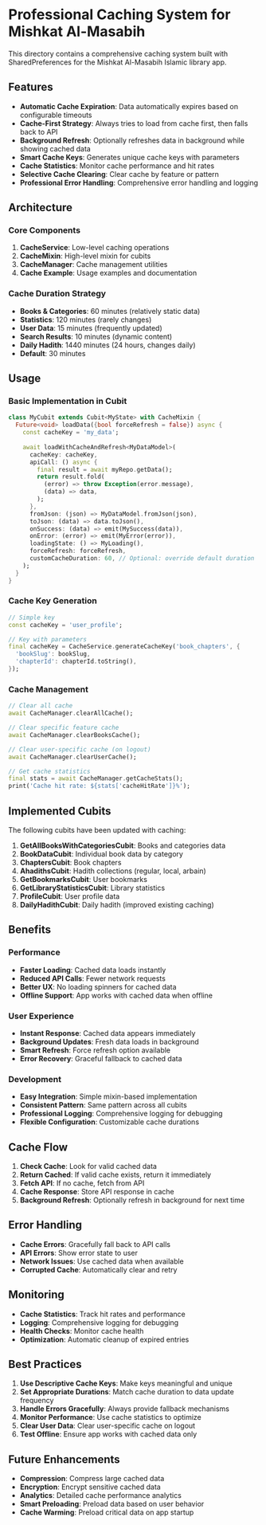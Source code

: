# Professional Caching System for Mishkat Al-Masabih

This directory contains a comprehensive caching system built with SharedPreferences for the Mishkat Al-Masabih Islamic library app.

## Features

- **Automatic Cache Expiration**: Data automatically expires based on configurable timeouts
- **Cache-First Strategy**: Always tries to load from cache first, then falls back to API
- **Background Refresh**: Optionally refreshes data in background while showing cached data
- **Smart Cache Keys**: Generates unique cache keys with parameters
- **Cache Statistics**: Monitor cache performance and hit rates
- **Selective Cache Clearing**: Clear cache by feature or pattern
- **Professional Error Handling**: Comprehensive error handling and logging

## Architecture

### Core Components

1. **CacheService**: Low-level caching operations
2. **CacheMixin**: High-level mixin for cubits
3. **CacheManager**: Cache management utilities
4. **Cache Example**: Usage examples and documentation

### Cache Duration Strategy

- **Books & Categories**: 60 minutes (relatively static data)
- **Statistics**: 120 minutes (rarely changes)
- **User Data**: 15 minutes (frequently updated)
- **Search Results**: 10 minutes (dynamic content)
- **Daily Hadith**: 1440 minutes (24 hours, changes daily)
- **Default**: 30 minutes

## Usage

### Basic Implementation in Cubit

```dart
class MyCubit extends Cubit<MyState> with CacheMixin {
  Future<void> loadData({bool forceRefresh = false}) async {
    const cacheKey = 'my_data';
    
    await loadWithCacheAndRefresh<MyDataModel>(
      cacheKey: cacheKey,
      apiCall: () async {
        final result = await myRepo.getData();
        return result.fold(
          (error) => throw Exception(error.message),
          (data) => data,
        );
      },
      fromJson: (json) => MyDataModel.fromJson(json),
      toJson: (data) => data.toJson(),
      onSuccess: (data) => emit(MySuccess(data)),
      onError: (error) => emit(MyError(error)),
      loadingState: () => MyLoading(),
      forceRefresh: forceRefresh,
      customCacheDuration: 60, // Optional: override default duration
    );
  }
}
```

### Cache Key Generation

```dart
// Simple key
const cacheKey = 'user_profile';

// Key with parameters
final cacheKey = CacheService.generateCacheKey('book_chapters', {
  'bookSlug': bookSlug,
  'chapterId': chapterId.toString(),
});
```

### Cache Management

```dart
// Clear all cache
await CacheManager.clearAllCache();

// Clear specific feature cache
await CacheManager.clearBooksCache();

// Clear user-specific cache (on logout)
await CacheManager.clearUserCache();

// Get cache statistics
final stats = await CacheManager.getCacheStats();
print('Cache hit rate: ${stats['cacheHitRate']}%');
```

## Implemented Cubits

The following cubits have been updated with caching:

1. **GetAllBooksWithCategoriesCubit**: Books and categories data
2. **BookDataCubit**: Individual book data by category
3. **ChaptersCubit**: Book chapters
4. **AhadithsCubit**: Hadith collections (regular, local, arbain)
5. **GetBookmarksCubit**: User bookmarks
6. **GetLibraryStatisticsCubit**: Library statistics
7. **ProfileCubit**: User profile data
8. **DailyHadithCubit**: Daily hadith (improved existing caching)

## Benefits

### Performance
- **Faster Loading**: Cached data loads instantly
- **Reduced API Calls**: Fewer network requests
- **Better UX**: No loading spinners for cached data
- **Offline Support**: App works with cached data when offline

### User Experience
- **Instant Response**: Cached data appears immediately
- **Background Updates**: Fresh data loads in background
- **Smart Refresh**: Force refresh option available
- **Error Recovery**: Graceful fallback to cached data

### Development
- **Easy Integration**: Simple mixin-based implementation
- **Consistent Pattern**: Same pattern across all cubits
- **Professional Logging**: Comprehensive logging for debugging
- **Flexible Configuration**: Customizable cache durations

## Cache Flow

1. **Check Cache**: Look for valid cached data
2. **Return Cached**: If valid cache exists, return it immediately
3. **Fetch API**: If no cache, fetch from API
4. **Cache Response**: Store API response in cache
5. **Background Refresh**: Optionally refresh in background for next time

## Error Handling

- **Cache Errors**: Gracefully fall back to API calls
- **API Errors**: Show error state to user
- **Network Issues**: Use cached data when available
- **Corrupted Cache**: Automatically clear and retry

## Monitoring

- **Cache Statistics**: Track hit rates and performance
- **Logging**: Comprehensive logging for debugging
- **Health Checks**: Monitor cache health
- **Optimization**: Automatic cleanup of expired entries

## Best Practices

1. **Use Descriptive Cache Keys**: Make keys meaningful and unique
2. **Set Appropriate Durations**: Match cache duration to data update frequency
3. **Handle Errors Gracefully**: Always provide fallback mechanisms
4. **Monitor Performance**: Use cache statistics to optimize
5. **Clear User Data**: Clear user-specific cache on logout
6. **Test Offline**: Ensure app works with cached data only

## Future Enhancements

- **Compression**: Compress large cached data
- **Encryption**: Encrypt sensitive cached data
- **Analytics**: Detailed cache performance analytics
- **Smart Preloading**: Preload data based on user behavior
- **Cache Warming**: Preload critical data on app startup
